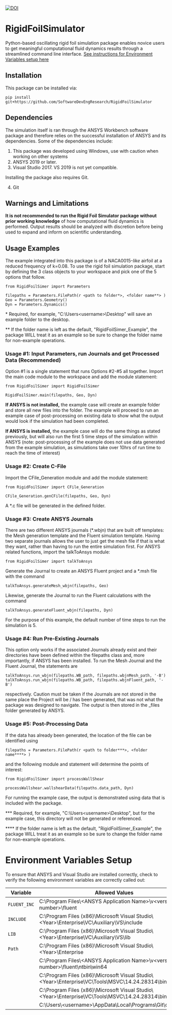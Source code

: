 [![DOI](https://zenodo.org/badge/257502422.svg)](https://zenodo.org/badge/latestdoi/257502422)

# RigidFoilSimulator
Python-based oscillating rigid foil simulation package enables novice users to get meaningful computational fluid dynamics results through a streamlined command line interface. [See instructions for Environment Variables setup here](#Environment-Variables-Setup)

## Installation
This package can be installed via:

    pip install git+https://github.com/SoftwareDevEngResearch/RigidFoilSimulator

## Dependencies
The simulation itself is ran through the ANSYS Workbench software package and therefore relies on the successful installation of ANSYS and its dependencies. Some of the dependencies include:
  1. This package was developed using Windows, use with caution when working on other systems
  2. ANSYS 2019 or later. 
  3. Visual Studio 2017. VS 2019 is not yet compatible.

Installing the package also requires Git.  
    
  4. Git
  
## Warnings and Limitations
**It is not recommended to run the Rigid Foil Simulator package without prior working knowledge** of how computational fluid dynamics is performed. Output results should be analyzed with discretion before being used to expand and inform on scientific understanding.

## Usage Examples
The example integrated into this package is of a NACA0015-_like_ airfoil at a reduced frequency of k=0.08. To use the rigid foil simulation package, start by defining the 3 class objects to your workspace and pick one of the 5 options that follow.
    
    from RigidFoilSimer import Parameters
    
    filepaths = Parameters.FilePath(r <path to folder*>, <folder name**> )
    Geo = Parameters.Geometry()
    Dyn = Parameters.Dynamics()

\* Required, for example, "C:\Users\<username>\Desktop" will save an example folder to the desktop. 

\*\* If the folder name is left as the default, "RigidFoilSimer_Example", the package WILL treat it as an example so be sure to change the folder name for non-example operations.

### Usage #1: Input Parameters, run Journals and get Processed Data (Recommended)
Option #1 is a single statement that runs Options #2-#5 all together. Import the main code module to the workspace and add the module statement:

    from RigidFoilSimer import RigidFoilSimer
    
    RigidFoilSimer.main(filepaths, Geo, Dyn)

**If ANSYS is not installed,** the example case will create an example folder and store all new files into the folder. The example will proceed to run an example case of post-processing on existing data to show what the output would look if the simulation had been completed.

**If ANSYS is installed,** the example case will do the same things as stated previously, but will also run the first 5 time steps of the simulation within ANSYS (note: post-processing of the example does not use data generated from the example simulation, as simulations take over 10hrs of run time to reach the time of interest)

### Usage #2: Create C-File
Import the CFile_Generation module and add the module statement:

    from RigidFoilSimer import CFile_Generation
    
    CFile_Generation.genCFile(filepaths, Geo, Dyn)

A \*.c file will be generated in the defined folder.

### Usage #3: Create ANSYS Journals
There are two different ANSYS journals (\*.wbjn) that are built off templates: the Mesh generation template and the Fluent simulation template. Having two separate journals allows the user to just get the mesh file if that is what they want, rather than having to run the entire simulation first. For ANSYS related functions, import the talkToAnsys module:

    from RigidFoilSimer import talkToAnsys
    
Generate the Journal to create an ANSYS Fluent project and a \*.msh file with the command
    
    talkToAnsys.generateMesh_wbjn(filepaths, Geo)
    
Likewise, generate the Journal to run the Fluent calculations with the command
    
    talkToAnsys.generateFluent_wbjn(filepaths, Dyn)

For the purpose of this example, the default number of time steps to run the simulation is 5.

### Usage #4: Run Pre-Existing Journals
This option only works if the associated Journals already exist and their directories have been defined within the filepaths class and, more importantly, if ANSYS has been installed. To run the Mesh Journal and the Fluent Journal, the statements are

    talkToAnsys.run_wbjn(filepaths.WB_path, filepaths.wbjnMesh_path, '-B')
    talkToAnsys.run_wbjn(filepaths.WB_path, filepaths.wbjnFluent_path, '-B')
    
respectively. Caution must be taken if the Journals are not stored in the same place the Project will be / has been generated, that was not what the package was designed to navigate. The output is then stored in the <project name>_files folder generated by ANSYS.

### Usage #5: Post-Processing Data
If the data has already been generated, the location of the file can be identified using

    filepaths = Parameters.FilePath(r <path to folder***>, <folder name****> )

and the following module and statement will determine the points of interest:

    from RigidFoilSimer import processWallShear
    
    processWallshear.wallshearData(filepaths.data_path, Dyn)

For running the example case, the output is demonstrated using data that is included with the package.

\*\*\* Required, for example, "C:\Users\<username>\Desktop", but for the example case, this directory will not be generated or referenced.

\*\*\*\* If the folder name is left as the default, "RigidFoilSimer_Example", the package WILL treat it as an example so be sure to change the folder name for non-example operations.

# Environment Variables Setup
To ensure that ANSYS and Visual Studio are installed correctly, check to verify the following environment variables are correctly called out:

| Variable     | Allowed Values                                                                                         |
|--------------|--------------------------------------------------------------------------------------------------------|
| `FLUENT_INC` | C:\Program Files\\\<ANSYS Application Name>\v\<version number>\fluent                                     |
| `INCLUDE`    | C:\Program Files (x86)\Microsoft Visual Studio\\\<Year>\Enterprise\VC\Auxiliary\VS\include               |
| `LIB`        | C:\Program Files (x86)\Microsoft Visual Studio\\\<Year>\Enterprise\VC\Auxiliary\VS\lib                   |
| `Path`       | C:\Program Files (x86)\Microsoft Visual Studio\\\<Year>\Enterprise                                       |
|              | C:\Program Files\\\<ANSYS Application Name>\v\<version number>\fluent\ntbin\win64                         |
|              | C:\Program Files (x86)\Microsoft Visual Studio\\\<Year>\Enterprise\VC\Tools\MSVC\14.24.28314\bin\Hostx64 |
|              | C:\Program Files (x86)\Microsoft Visual Studio\\\<Year>\Enterprise\VC\Tools\MSVC\14.24.28314\bin\Hostx86 |
|              | C:\Users\\\<username>\AppData\Local\Programs\Git\cmd                                                     |
